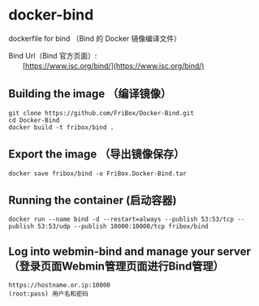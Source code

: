 # docker-bind
dockerfile for bind （Bind 的 Docker 镜像编译文件）

Bind Url（Bind 官方页面）:<br>
　　[https://www.isc.org/bind/](https://www.isc.org/bind/)<br>

## Building the image （编译镜像）
```
git clone https://github.com/FriBox/Docker-Bind.git
cd Docker-Bind
docker build -t fribox/bind .
```

## Export the image （导出镜像保存）
```
docker save fribox/bind -o FriBox.Docker-Bind.tar
```

## Running the container (启动容器)
```
docker run --name bind -d --restart=always --publish 53:53/tcp --publish 53:53/udp --publish 10000:10000/tcp fribox/bind
```

## Log into webmin-bind and manage your server （登录页面Webmin管理页面进行Bind管理）
```
https://hostname.or.ip:10000
(root:pass) 用户名和密码
```
